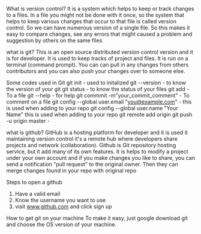 What is version control?
It is a system which helps to keep or track changes to a files. In a file you might not be done with it once, so the system that helps to keep various changes that occur to that file is called version control. So we can have numerous version of a single file. So this makes it easy to compare changes, see any errors that might caused a problem and suggestion by others on the same files

what is git?
This is an open source distributed version control version and it is for developer. It is used to keep tracks of project and files. It is run on a terminal (command prompt). You can can pull in any changes from others contributors and you can also push your changes over to someone else.
 
 Some codes used in Git
 git init - used to initalized 
 git --version -   to know the version of your git
 git status -   to know the status of your files
 git add    - To a file
 git --help -   for help
 git commmit -m"your_commit_comment" - To comment on a file
 git config --global user.email "you@example.com"   - this is used when adding to your repo
  git config --global user.name "Your Name" this is used when adding to your repo
  git remote add origin <your github url>
  git push -u origin master -   

  what is github?
  GitHub is a hosting  platform for developer  and it is used it maintaining version control it's a remote hub where developers share projects and network (collaboration). Github is Git repository hosting service, but it add many of its own features. It is helps to modify a project under your own account and if you make changes you like to share, you can send a notification "pull request" to the original owner. Then they can merge changes found in your repo with original repo

  Steps to open a github
  1. Have a valid email
  2. Know the username you want to use
  3. visit www.github.com and click sign up

  How to get git on your machine
  To make it easy, just google download git and choose the OS version of your machine.

  
